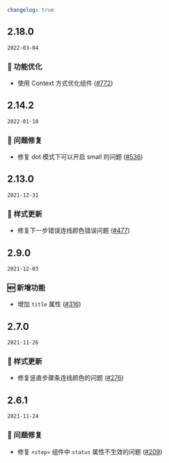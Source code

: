 ```yaml
changelog: true
```

## 2.18.0

`2022-03-04`

### 💎 功能优化

- 使用 Context 方式优化组件 ([#772](https://github.com/arco-design/arco-design-vue/pull/772))


## 2.14.2

`2022-01-10`

### 🐛 问题修复

- 修复 dot 模式下可以开启 small 的问题 ([#536](https://github.com/arco-design/arco-design-vue/pull/536))


## 2.13.0

`2021-12-31`

### 💅 样式更新

- 修复下一步错误连线颜色错误问题 ([#477](https://github.com/arco-design/arco-design-vue/pull/477))


## 2.9.0

`2021-12-03`

### 🆕 新增功能

- 增加 `title` 属性 ([#316](https://github.com/arco-design/arco-design-vue/pull/316))


## 2.7.0

`2021-11-26`

### 💅 样式更新

- 修复竖直步骤条连线颜色的问题 ([#276](https://github.com/arco-design/arco-design-vue/pull/276))


## 2.6.1

`2021-11-24`

### 🐛 问题修复

- 修复 `<step>` 组件中 `status` 属性不生效的问题 ([#209](https://github.com/arco-design/arco-design-vue/pull/209))

